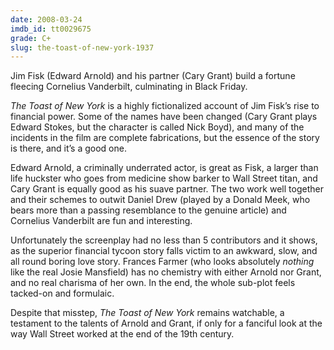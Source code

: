 ```yaml
---
date: 2008-03-24
imdb_id: tt0029675
grade: C+
slug: the-toast-of-new-york-1937
---
```


Jim Fisk (Edward Arnold) and his partner (Cary Grant) build a fortune fleecing Cornelius Vanderbilt, culminating in Black Friday.

_The Toast of New York_ is a highly fictionalized account of Jim Fisk’s rise to financial power. Some of the names have been changed (Cary Grant plays Edward Stokes, but the character is called Nick Boyd), and many of the incidents in the film are complete fabrications, but the essence of the story is there, and it’s a good one.

Edward Arnold, a criminally underrated actor, is great as Fisk, a larger than life huckster who goes from medicine show barker to Wall Street titan, and Cary Grant is equally good as his suave partner. The two work well together and their schemes to outwit Daniel Drew (played by a Donald Meek, who bears more than a passing resemblance to the genuine article) and Cornelius Vanderbilt are fun and interesting.

Unfortunately the screenplay had no less than 5 contributors and it shows, as the superior financial tycoon story falls victim to an awkward, slow, and all round boring love story. Frances Farmer (who looks absolutely _nothing_ like the real Josie Mansfield) has no chemistry with either Arnold nor Grant, and no real charisma of her own. In the end, the whole sub-plot feels tacked-on and formulaic.

Despite that misstep, _The Toast of New York_ remains watchable, a testament to the talents of Arnold and Grant, if only for a fanciful look at the way Wall Street worked at the end of the 19th century.
